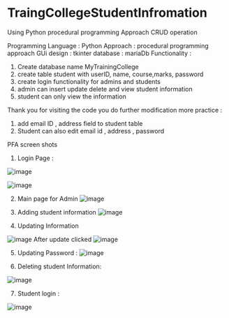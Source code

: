 # TraingCollegeStudentInfromation
Using Python procedural programming Approach CRUD operation 

Programming Language : Python
Approach : procedural programming approach
GUi design : tkinter
database : mariaDb
Functionality :
1. Create database name MyTrainingCollege
2. create table student with userID, name, course,marks, password
3. create login functionality for admins and students
4. admin can  insert update delete and view student information
5. student can only view the information

Thank you for visiting the code you do further modification more practice :
1. add email ID , address field to student table
2. Student can also edit email id , address , password

PFA screen shots 
1. Login Page : 
	
![image](https://github.com/bharti4/TraingCollegeStudentInfromation/assets/65974949/03ce3349-a732-4849-a4ac-26d5a767ab4b)

![image](https://github.com/bharti4/TraingCollegeStudentInfromation/assets/65974949/db2a95d7-53f0-42ca-a01c-585ed091f460)

2. Main page for Admin 
![image](https://github.com/bharti4/TraingCollegeStudentInfromation/assets/65974949/1b4a6689-e2fd-4d6d-b2b1-452c53c7e779)


3.  Adding student information 
![image](https://github.com/bharti4/TraingCollegeStudentInfromation/assets/65974949/c90e6158-0501-43a3-8853-a8794f97f66a)

4. Updating Information

![image](https://github.com/bharti4/TraingCollegeStudentInfromation/assets/65974949/c7adc122-bb70-429f-af3c-cf958fe1fdf4)
After update clicked
![image](https://github.com/bharti4/TraingCollegeStudentInfromation/assets/65974949/e8264ba5-9ada-42ed-8069-059b6eca375c)

5. Updating Password :
![image](https://github.com/bharti4/TraingCollegeStudentInfromation/assets/65974949/1d8b006f-d1e1-4ba0-a75d-de3d6408caa8)

6. Deleting student Information:

![image](https://github.com/bharti4/TraingCollegeStudentInfromation/assets/65974949/6e3b15cf-a1ef-4a06-bae3-6a451a2132aa)

7. Student login :

![image](https://github.com/bharti4/TraingCollegeStudentInfromation/assets/65974949/e5391be0-d047-4506-9190-b45366e631ae)
